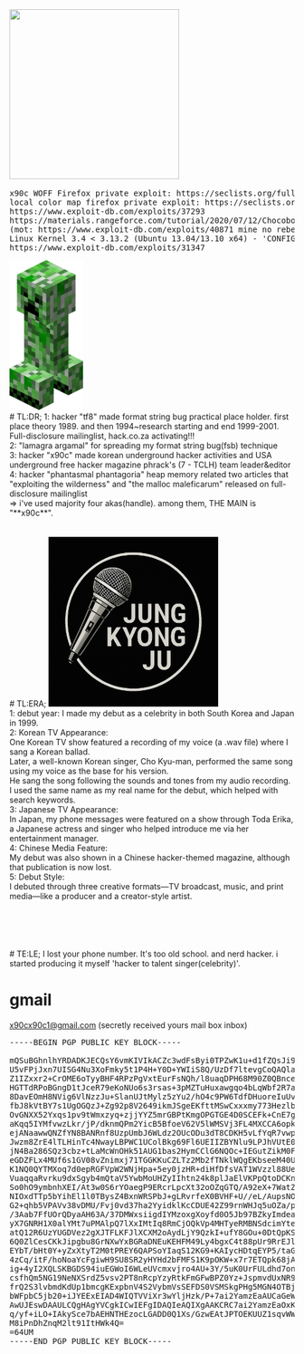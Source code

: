 <img src="screentwo.png" width=300 height=300>
<pre>
x90c WOFF Firefox private exploit: https://seclists.org/fulldisclosure/2013/Aug/187
local color map firefox private exploit: https://seclists.org/fulldisclosure/2013/Aug/188
https://www.exploit-db.com/exploits/37293
https://materials.rangeforce.com/tutorial/2020/07/12/Chocobo-Root/ zeroday exploit
(mot: https://www.exploit-db.com/exploits/40871 mine no rebel's)
Linux Kernel 3.4 < 3.13.2 (Ubuntu 13.04/13.10 x64) - 'CONFIG_X86_X32=y' Local Privilege Escalation (3):
https://www.exploit-db.com/exploits/31347
</pre>
<img src="kripertotor.png"><br>
# TL:DR;
1: hacker "tf8" made format string bug practical place holder. first place theory 1989. and then 1994~research starting and end 1999-2001. Full-disclosure mailinglist, hack.co.za activating!!!<br>
2: "lamagra argamal" for spreading my format string bug(fsb) technique<br>
3: hacker "x90c" made korean underground hacker activities and USA underground free hacker magazine phrack's (7 - TCLH) team leader&editor<br>
4: hacker "phantasmal phantagoria" heap memory related two articles that "exploiting the wilderness" and "the malloc maleficarum"  released
on full-disclosure mailinglist<br>
=> i've used majority four akas(handle). among them, THE MAIN is "**x90c**".<br><br><br>
# TL:ERA;
<img src="singer.png" width=300 height=300><br>
1: debut year: I made my debut as a celebrity in both South Korea and Japan in 1999.<br>
2: Korean TV Appearance:<br>
One Korean TV show featured a recording of my voice (a .wav file) where I sang a Korean ballad.<br>
Later, a well-known Korean singer, Cho Kyu-man, performed the same song using my voice as the base for his version.<br>
He sang the song following the sounds and tones from my audio recording.<br>
I used the same name as my real name for the debut, which helped with search keywords.<br>
3: Japanese TV Appearance:<br>
In Japan, my phone messages were featured on a show through Toda Erika, a Japanese actress and singer who helped introduce me via her entertainment manager.<br>
4: Chinese Media Feature:<br>
My debut was also shown in a Chinese hacker-themed magazine, although that publication is now lost.<br>
5: Debut Style:<br>
I debuted through three creative formats—TV broadcast, music, and print media—like a producer and a creator-style artist.<br>
<br><br><br><br><br>
# TE:LE;
I lost your phone number.
It's too old school. and nerd hacker. i started producing it myself 'hacker to talent singer(celebrity)'.

# gmail<br>
x90cx90c1@gmail.com (secretly received yours mail box inbox)<br>

<pre>
-----BEGIN PGP PUBLIC KEY BLOCK-----

mQSuBGhnlhYRDADKJECQsY6vmKIVIkACZc3wdFsByi0TPZwK1u+d1fZQsJi9l9Rx
U5vFPjJxn7UISG4Nu3XoFmky5t1P4H+Y0D+YWIiS8Q/UzDf7ltevgCoQAQlay3bk
Z1IZxxr2+CrOME6oTyyBHF4RPzPgVxtEurFsNQh/l8uaqDPH68M90Z0QBnce9Exn
HGTTdRPoBGngD1tJceR79eKoNUo6s3rsas+3pMZTuHuxawgqo4bLqWbf2R7avnlm
8DavEOmH8NVig6VlNzzJu+SlanUJtMylz5zYu2/hO4c9PW6TdfDHuoreIuUvcVKK
fbJ8kVtBY7s1UgOGQzJ+Zg92p8V2649ikmJSgeEKfttMSwCxxxmy773Hezlb1B7Y
OvGNXX52Yxqs1pv9tWmxzyq+zjjYYZ5mrGBPtKmgOPGTGE4D0SCEFk+CnE7gCs+h
aKqq5IYMfvwzLkr/jP/dknmQPm2YicB5BfoeV62V5lWMSVj3FL4MXCCA6opkGTH7
ejANaawwQNZfYN8BANRnf8UzpUmbJ6WLdz2OUcODu3dT8CDKH5vLfYqR7vwpC/95
Jwzm8ZrE4lTLHinTc4NwayLBPWC1UColBkg69Fl6UEIIZBYNlu9LPJhVUtE0Wbhx
jN4Ba286SQz3cbz+tLaMcWnOHk51AUG1bas2HymCClG6NQOc+IEGutZikM0FTxiJ
eGDZFLx4MUf6s1GV08vZnimxj71TGGKKuCZLTz2Mb2fTNklWQgEKbseeM40UOMhQ
K1NQ0QYTMXoq7d0epRGFVpW2WNjHpa+5ey0jzHR+diHfDfsVAT1WVzzl88UeHyzm
VuaqqaRvrku9dxSgyb4mQtaV5YwbMoUHZyIIhtn24k8plJaElVKPpQtoDCKnblhB
So0hO9ymbnhXEI/At3w0S6rYOaegP9ERcrLpcXt32oOZqGTQ/A92eX+7WatZLiPb
NIOxdTTp5bYihEl1l0TBysZ4BxnWRSPbJ+gLRvrfeX0BVHF+U//eL/AupsNOhPMA
G2+qhb5VPAVv38vDMU/Fvj0vd37ha2YyidklKcCDUE42Z99rnWHJq5uOZa/p6ncL
/3Aab7FfUOrQDyaAH63A/37DMWxsiigdIYMzoxgXoyfd0O5Jb97BZkyImdeaEpGy
yX7GNRH1X0alYMt7uPMAlpQ7lXxIMtIq8RmCjOQkVp4MHTyeRMBNSdcimYtegjhm
atQ12R6UzYUGDVez2gXJTFLKFJlXCXM2oAydLjY9QzkI+ufY8GOu+0DtQpKS905S
6Q0ZlCesCKkJipgbu8GrNXwYxBGRaDNEuKEHFM49Ly4bgxC4t88pUr9RrEJlpsGz
EYbT/bHt0Y+yZxXtyT2M0tPREY6QAPSoYIaqS12KG9+KAIycHDtqEYP5/taGn2+m
4zCq/itF/hoNoaYcFgiwH9SU8SR2yHYHd2bFMFS1K9pOKW+x7r7ETQpk68jAO1DX
ig+4yI2XQLSKBGDS94iuEGWoI6WLeUVcmxvjro4AU+3Y/5uK0UrFULdhd7onLgi0
csfhQm5NG19NeNXSrdZ5vsv2PT8nRcpYzyRtkFmGFwBPZ0Yz+JspmvdUxNR92gyC
frQ2S3lvbmdKdUp1bmcgKExpbnV4S2VybmVsSEFDS0VSMSkgPHg5MGN4OTBjMUBn
bWFpbC5jb20+iJYEExEIAD4WIQTVViXr3wYljHzk/P+7ai2YamzEaAUCaGeWFgIb
AwUJEswDAAULCQgHAgYVCgkICwIEFgIDAQIeAQIXgAAKCRC7ai2YamzEaOxKAP9j
q/yf+iLO+IAkySce7bAEHNTHEzocLGADD0Q1Xs/GzwEAtJPTOEKUUZ1sqvWWJKIu
M8iPnDhZnqM2lt91ItHWk4Q=
=64UM
-----END PGP PUBLIC KEY BLOCK-----
</pre>
